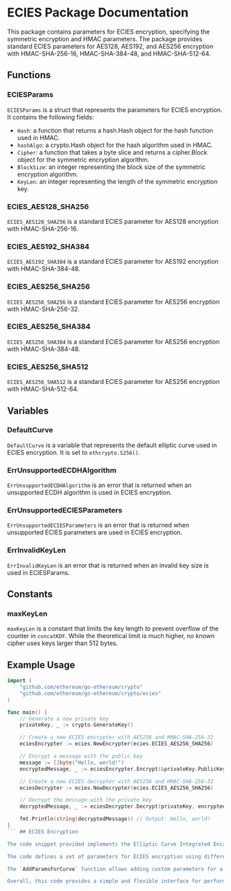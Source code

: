 # ECIES Package Documentation

This package contains parameters for ECIES encryption, specifying the symmetric encryption and HMAC parameters. The package provides standard ECIES parameters for AES128, AES192, and AES256 encryption with HMAC-SHA-256-16, HMAC-SHA-384-48, and HMAC-SHA-512-64.

## Functions

### ECIESParams

`ECIESParams` is a struct that represents the parameters for ECIES encryption. It contains the following fields:

- `Hash`: a function that returns a hash.Hash object for the hash function used in HMAC.
- `hashAlgo`: a crypto.Hash object for the hash algorithm used in HMAC.
- `Cipher`: a function that takes a byte slice and returns a cipher.Block object for the symmetric encryption algorithm.
- `BlockSize`: an integer representing the block size of the symmetric encryption algorithm.
- `KeyLen`: an integer representing the length of the symmetric encryption key.

### ECIES_AES128_SHA256

`ECIES_AES128_SHA256` is a standard ECIES parameter for AES128 encryption with HMAC-SHA-256-16.

### ECIES_AES192_SHA384

`ECIES_AES192_SHA384` is a standard ECIES parameter for AES192 encryption with HMAC-SHA-384-48.

### ECIES_AES256_SHA256

`ECIES_AES256_SHA256` is a standard ECIES parameter for AES256 encryption with HMAC-SHA-256-32.

### ECIES_AES256_SHA384

`ECIES_AES256_SHA384` is a standard ECIES parameter for AES256 encryption with HMAC-SHA-384-48.

### ECIES_AES256_SHA512

`ECIES_AES256_SHA512` is a standard ECIES parameter for AES256 encryption with HMAC-SHA-512-64.

## Variables

### DefaultCurve

`DefaultCurve` is a variable that represents the default elliptic curve used in ECIES encryption. It is set to `ethcrypto.S256()`.

### ErrUnsupportedECDHAlgorithm

`ErrUnsupportedECDHAlgorithm` is an error that is returned when an unsupported ECDH algorithm is used in ECIES encryption.

### ErrUnsupportedECIESParameters

`ErrUnsupportedECIESParameters` is an error that is returned when unsupported ECIES parameters are used in ECIES encryption.

### ErrInvalidKeyLen

`ErrInvalidKeyLen` is an error that is returned when an invalid key size is used in ECIESParams.

## Constants

### maxKeyLen

`maxKeyLen` is a constant that limits the key length to prevent overflow of the counter in `concatKDF`. While the theoretical limit is much higher, no known cipher uses keys larger than 512 bytes.

## Example Usage

```go
import (
    "github.com/ethereum/go-ethereum/crypto"
    "github.com/ethereum/go-ethereum/crypto/ecies"
)

func main() {
    // Generate a new private key
    privateKey, _ := crypto.GenerateKey()

    // Create a new ECIES encrypter with AES256 and HMAC-SHA-256-32
    eciesEncrypter := ecies.NewEncrypter(ecies.ECIES_AES256_SHA256)

    // Encrypt a message with the public key
    message := []byte("Hello, world!")
    encryptedMessage, _ := eciesEncrypter.Encrypt(&privateKey.PublicKey, message, nil, nil)

    // Create a new ECIES decrypter with AES256 and HMAC-SHA-256-32
    eciesDecrypter := ecies.NewDecrypter(ecies.ECIES_AES256_SHA256)

    // Decrypt the message with the private key
    decryptedMessage, _ := eciesDecrypter.Decrypt(privateKey, encryptedMessage, nil, nil)

    fmt.Println(string(decryptedMessage)) // Output: Hello, world!
}
``` ## ECIES Encryption

The code snippet provided implements the Elliptic Curve Integrated Encryption Scheme (ECIES) for encrypting data using elliptic curve cryptography. ECIES is a hybrid encryption scheme that combines symmetric and asymmetric encryption. It uses an elliptic curve Diffie-Hellman key exchange to establish a shared secret between the sender and receiver, which is then used to encrypt the data using a symmetric encryption algorithm.

The code defines a set of parameters for ECIES encryption using different elliptic curves and symmetric encryption algorithms. The `ECIESParams` struct defines the parameters for a specific set of encryption parameters, including the elliptic curve, the hash function, the symmetric encryption algorithm, and the key length. The `paramsFromCurve` map defines the default parameters for each supported elliptic curve.

The `AddParamsForCurve` function allows adding custom parameters for a specific elliptic curve. The `ParamsFromCurve` function returns the default parameters for a given elliptic curve. The `pubkeyParams` function returns the encryption parameters for a given public key, either using the key's specified parameters or the default parameters for the key's elliptic curve.

Overall, this code provides a simple and flexible interface for performing ECIES encryption using different elliptic curves and symmetric encryption algorithms.